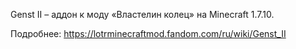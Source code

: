 Genst II – аддон к моду «Властелин колец» на Minecraft 1.7.10.

Подробнее: https://lotrminecraftmod.fandom.com/ru/wiki/Genst_II
